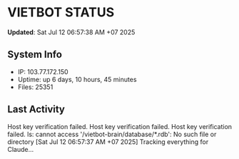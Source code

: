 # VIETBOT STATUS
**Updated**: Sat Jul 12 06:57:38 AM +07 2025

## System Info
- IP: 103.77.172.150
- Uptime: up 6 days, 10 hours, 45 minutes
- Files: 25351

## Last Activity
Host key verification failed.
Host key verification failed.
Host key verification failed.
ls: cannot access '/vietbot-brain/database/*.rdb': No such file or directory
[Sat Jul 12 06:57:37 AM +07 2025] Tracking everything for Claude...
